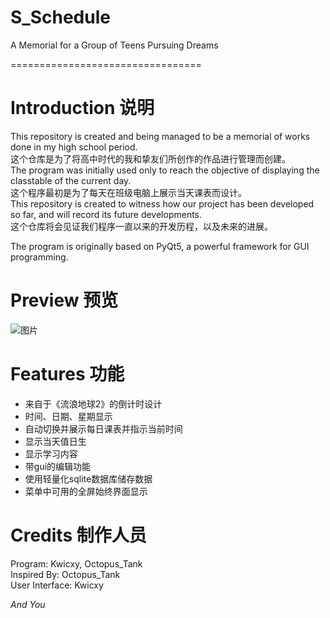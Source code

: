 # S_Schedule
A Memorial for a Group of Teens Pursuing Dreams

=================================
# Introduction 说明
This repository is created and being managed to be a memorial of works done in my high school period.<br/>
这个仓库是为了将高中时代的我和挚友们所创作的作品进行管理而创建。<br/>
The program was initially used only to reach the objective of displaying the classtable of the current day.<br/>
这个程序最初是为了每天在班级电脑上展示当天课表而设计。<br/>
This repository is created to witness how our project has been developed so far, and will record its future developments.<br/>
这个仓库将会见证我们程序一直以来的开发历程，以及未来的进展。<br/>

The program is originally based on PyQt5, a powerful framework for GUI programming.<br/>

# Preview 预览
![图片](https://github.com/Kwicxy/S_Schedule/assets/65797866/1375294a-0437-43af-a6ce-08eed2ca96c3)

# Features 功能
- 来自于《流浪地球2》的倒计时设计
- 时间、日期、星期显示
- 自动切换并展示每日课表并指示当前时间
- 显示当天值日生
- 显示学习内容
- 带gui的编辑功能
- 使用轻量化sqlite数据库储存数据
- 菜单中可用的全屏始终界面显示

# Credits 制作人员
Program: Kwicxy, Octopus_Tank<br/>
Inspired By: Octopus_Tank<br/>
User Interface: Kwicxy<br/>

_And You_
